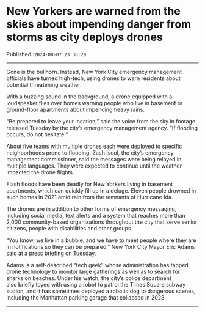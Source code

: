 # New Yorkers are warned from the skies about impending danger from storms as city deploys drones

Published :`2024-08-07 23:36:29`

---

Gone is the bullhorn. Instead, New York City emergency management officials have turned high-tech, using drones to warn residents about potential threatening weather.

With a buzzing sound in the background, a drone equipped with a loudspeaker flies over homes warning people who live in basement or ground-floor apartments about impending heavy rains.

“Be prepared to leave your location,” said the voice from the sky in footage released Tuesday by the city’s emergency management agency. “If flooding occurs, do not hesitate.”

About five teams with multiple drones each were deployed to specific neighborhoods prone to flooding. Zach Iscol, the city’s emergency management commissioner, said the messages were being relayed in multiple languages. They were expected to continue until the weather impacted the drone flights.

Flash floods have been deadly for New Yorkers living in basement apartments, which can quickly fill up in a deluge. Eleven people drowned in such homes in 2021 amid rain from the remnants of Hurricane Ida.

The drones are in addition to other forms of emergency messaging, including social media, text alerts and a system that reaches more than 2,000 community-based organizations throughout the city that serve senior citizens, people with disabilities and other groups.

“You know, we live in a bubble, and we have to meet people where they are in notifications so they can be prepared,” New York City Mayor Eric Adams said at a press briefing on Tuesday.

Adams is a self-described “tech geek” whose administration has tapped drone technology to monitor large gatherings as well as to search for sharks on beaches. Under his watch, the city’s police department also briefly toyed with using a robot to patrol the Times Square subway station, and it has sometimes deployed a robotic dog to dangerous scenes, including the Manhattan parking garage that collapsed in 2023.

---

